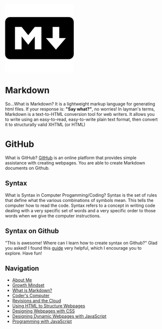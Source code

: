![Markdown Icon](/Markdown.png)

# Markdown

So...What is Markdown? It is a lightweight markup language for generating html files.  If your response is: **"Say what?"**, no worries! In layman's terms, Markdown is a text-to-HTML conversion tool for web writers. It allows you to write using an easy-to-read, easy-to-write plain text format, then convert it to structurally valid XHTML (or HTML)

# GitHub

What is GitHub? [GitHub](https://github.com/) is an online platform that provides simple assistance with creating webpages. You are able to create Markdown documents on Github.

## Syntax

What is Syntax in Computer Progamming/Coding? Syntax is the set of rules that define what the various combinations of symbols mean. This tells the computer how to read the code. Syntax refers to a concept in writing code dealing with a very specific set of words and a very specific order to those words when we give the computer instructions.

## Syntax on Github

"This is awesome! Where can I learn how to create syntax on Github?" Glad you asked! I found this [guide](https://docs.github.com/en/github/writing-on-github/getting-started-with-writing-and-formatting-on-github/basic-writing-and-formatting-syntax) very helpful, which I encourage you to explore. Have fun!

## Navigation

- [About Me](/README.md)
- [Growth Mindset](/Growth_Mindset.md)
- [What is Markdown?](/Learning_Markdown.md)
- [Coder's Computer](/CodersComputer.md)
- [Revisions and the Cloud](/RevisionsandCloud.md)
- [Using HTML to Structure Webpages](/HTML_Structure.md)
- [Designing Webpages with CSS](/designing_with_CSS.md)
- [Designing Dynamic Webpages with JavaScript](/Dynamic_Web_Pages_with_JavaScript.md)
- [Programming with JavaScript](/Programming_With_JavaScript.md)
